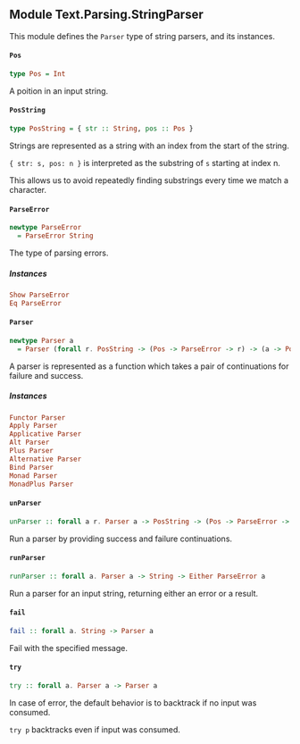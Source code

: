## Module Text.Parsing.StringParser

This module defines the `Parser` type of string parsers, and its instances.

#### `Pos`

``` purescript
type Pos = Int
```

A poition in an input string.

#### `PosString`

``` purescript
type PosString = { str :: String, pos :: Pos }
```

Strings are represented as a string with an index from the
start of the string.

`{ str: s, pos: n }` is interpreted as the substring of `s`
starting at index n.

This allows us to avoid repeatedly finding substrings
every time we match a character.

#### `ParseError`

``` purescript
newtype ParseError
  = ParseError String
```

The type of parsing errors.

##### Instances
``` purescript
Show ParseError
Eq ParseError
```

#### `Parser`

``` purescript
newtype Parser a
  = Parser (forall r. PosString -> (Pos -> ParseError -> r) -> (a -> PosString -> r) -> r)
```

A parser is represented as a function which takes a pair of
continuations for failure and success.

##### Instances
``` purescript
Functor Parser
Apply Parser
Applicative Parser
Alt Parser
Plus Parser
Alternative Parser
Bind Parser
Monad Parser
MonadPlus Parser
```

#### `unParser`

``` purescript
unParser :: forall a r. Parser a -> PosString -> (Pos -> ParseError -> r) -> (a -> PosString -> r) -> r
```

Run a parser by providing success and failure continuations.

#### `runParser`

``` purescript
runParser :: forall a. Parser a -> String -> Either ParseError a
```

Run a parser for an input string, returning either an error or a result.

#### `fail`

``` purescript
fail :: forall a. String -> Parser a
```

Fail with the specified message.

#### `try`

``` purescript
try :: forall a. Parser a -> Parser a
```

In case of error, the default behavior is to backtrack if no input was consumed.

`try p` backtracks even if input was consumed.


